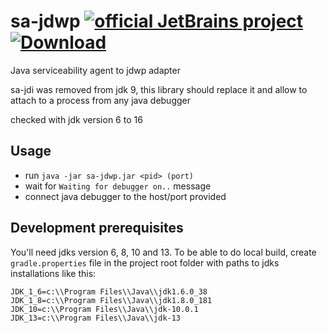 # sa-jdwp [![official JetBrains project](https://jb.gg/badges/official.svg)](https://confluence.jetbrains.com/display/ALL/JetBrains+on+GitHub) [![Download](https://api.bintray.com/packages/jetbrains/intellij-third-party-dependencies/sa-jdwp/images/download.svg) ](https://bintray.com/jetbrains/intellij-third-party-dependencies/sa-jdwp/_latestVersion)
Java serviceability agent to jdwp adapter

sa-jdi was removed from jdk 9, this library should replace it and allow to attach to a process from any java debugger

checked with jdk version 6 to 16

## Usage
* run `java -jar sa-jdwp.jar <pid> (port)`
* wait for `Waiting for debugger on..` message
* connect java debugger to the host/port provided

## Development prerequisites
You'll need jdks version 6, 8, 10 and 13.
To be able to do local build, create `gradle.properties` file in the project root folder with paths to jdks installations like this:
```
JDK_1_6=c:\\Program Files\\Java\\jdk1.6.0_38
JDK_1_8=c:\\Program Files\\Java\\jdk1.8.0_181
JDK_10=c:\\Program Files\\Java\\jdk-10.0.1
JDK_13=c:\\Program Files\\Java\\jdk-13
```
